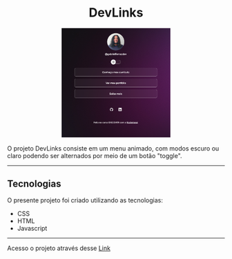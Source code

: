 <strong><h1 align="center"> DevLinks </h1></strong>

<p align="center">
  <img alt="" src="./assets/readmebg.PNG" width="50%">
</p>

O projeto DevLinks consiste em um menu animado, com modos escuro ou claro podendo ser alternados por meio de um botão "toggle".

---
## Tecnologias
O presente projeto foi criado utilizando as tecnologias: 
<ul>
<li>CSS </li>
<li>HTML </li>
<li>Javascript</li>
</ul>

---

Acesso o projeto através desse [Link](https://dev-links-gabrielferrazdev.vercel.app)
